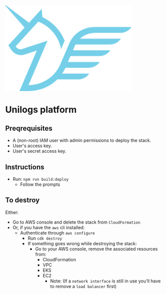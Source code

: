 <img src="https://raw.githubusercontent.com/unilogs/unilogs/refs/heads/main/unilogs-shipper/logo.png" width="400" alt="Unilogs logo" />

# Unilogs platform

## Preqrequisites

- A (non-root) IAM user with admin permissions to deploy the stack.
- User's access key.
- User's secret access key.

## Instructions

- Run: `npm run build:deploy`
  - Follow the prompts

## To destroy

Either:

- Go to AWS console and delete the stack from `CloudFormation`
- Or, if you have the `aws` cli installed:
  - Authenticate through `aws configure`
    - Run `cdk destroy`
    - If something goes wrong while destroying the stack:
      - Go to your AWS console, remove the associated resources from:
        - CloudFormation
        - VPC
        - EKS
        - EC2
          - Note: (If a `network interface` is still in use you'll have to remove a `load balancer` first)
